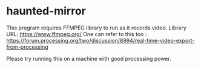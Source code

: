 # haunted-mirror

This program requires FFMPEG library to run as it records video.
Library URL: https://www.ffmpeg.org/
One can refer to this too : https://forum.processing.org/two/discussion/8994/real-time-video-export-from-processing


Please try running this on a machine with good processing power.
